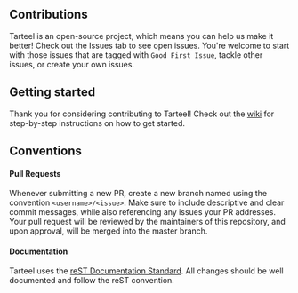 ## Contributions

Tarteel is an open-source project, which means you can help us make it better! 
Check out the Issues tab to see open issues. 
You're welcome to start with those issues that are tagged with `Good First Issue`, 
tackle other issues, or create your own issues.

## Getting started
Thank you for considering contributing to Tarteel!
Check out the [wiki](https://github.com/Tarteel-io/tarteel-api/wiki/AWS-Deployment-Instructions) for step-by-step
instructions on how to get started.

## Conventions

#### Pull Requests
Whenever submitting a new PR, create a new branch named using the convention `<username>/<issue>`.
Make sure to include descriptive and clear commit messages, while also referencing any issues your
PR addresses. Your pull request will be reviewed by the maintainers of this repository, and upon approval, will be merged into the master branch. 

#### Documentation
Tarteel uses the [reST Documentation Standard](http://docutils.sourceforge.net/rst.html). 
All changes should be well documented and follow the reST convention.